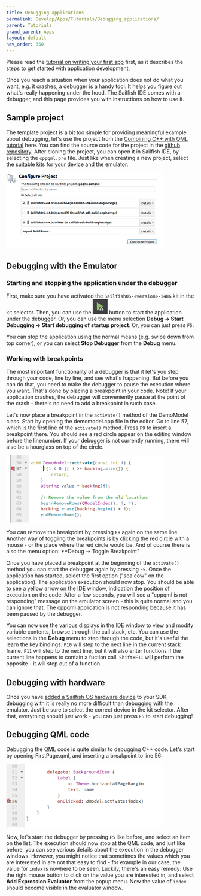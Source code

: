 ```yaml
---
title: Debugging applications
permalink: Develop/Apps/Tutorials/Debugging_applications/
parent: Tutorials
grand_parent: Apps
layout: default
nav_order: 350
---
```


Please read the [tutorial on writing your first app](/Develop/Apps/Your_First_App) first, as it describes the steps to get started with application development.

Once you reach a situation when your application does not do what you want, e.g. it crashes, a debugger is a handy tool. It helps you figure out what's really happening under the hood. The Sailfish IDE comes with a debugger, and this page provides you with instructions on how to use it.

## Sample project

The template project is a bit too simple for providing meaningful example about debugging, let's use the project from the [Combining C++ with QML tutorial](/Develop/Apps/Tutorials/Combining_C++_with_QML/) here. You can find the source code for the project in the [github repository](https://github.com/sailfishos/cppqml-sample). After cloning the project, you can open it in Sailfish IDE, by selecting the `cppqml.pro` file. Just like when creating a new project, select the suitable kits for your device and the emulator.

<a href="configure.png" style="width:30em;display:block">
    <img src="configure.png"
         alt="configure.png"
         class="md_thumbnail" style="max-width=100" />
</a>         

## Debugging with the Emulator

### Starting and stopping the application under the debugger

First, make sure you have activated the `SailfishOS-<version>-i486` kit in the kit selector. Then, you can use the ![debug_button.png](debug_button.png "debug_button.png") button to start the application under the debugger. Or, you can use the menu selection **Debug → Start Debugging → Start debugging of startup project**. Or, you can just press `F5`. 

You can stop the application using the normal means (e.g. swipe down from top corner), or you can select **Stop Debugger** from the **Debug** menu.

### Working with breakpoints

The most important functionality of a debugger is that it let's you step through your code, line by line, and see what's happening. But before you can do that, you need to make the debugger to pause the execution where you want. That's done by placing a breakpoint in your code. Note! If your application crashes, the debugger will conveniently pause at the point of the crash - there's no need to add a breakpoint in such case.

Let's now place a breakpoint in the `activate()` method of the DemoModel class. Start by opening the demomodel.cpp file in the editor. Go to line 57, which is the first line of the `activate()` method. Press `F9` to insert a breakpoint there. You should see a red circle appear on the editing window before the linenumber. If your debugger is not currently running, there will also be a hourglass on top of the circle.

<a href="activate_breakpoint.png" style="width:30em;display:block">
    <img src="activate_breakpoint.png"
         alt="activate_breakpoint.png"
         class="md_thumbnail" style="max-width=100" />
</a>

You can remove the breakpoint by pressing `F9` again on the same line. Another way of toggling the breakpoints is by clicking the red circle with a mouse - or the place where the red circle would be. And of course there is also the menu option: **Debug → Toggle Breakpoint"

Once you have placed a breakpoint at the beginning of the `activate()` method you can start the debugger again by pressing `F5`. Once the application has started, select the first option ("sea cow" on the application). The application execution should now stop. You should be able to see a yellow arrow on the IDE window, indication the position of execution on the code. After a few seconds, you will see a "cppqml is not responding" message on the emulator screen - this is quite normal and you can ignore that. The cppqml application is not responding because it has been paused by the debugger.

You can now use the various displays in the IDE window to view and modify variable contents, browse through the call stack, etc. You can use the selections in the **Debug** menu to step through the code, but it's useful the learn the key bindings: `F10` will step to the next line in the current stack frame. `F11` will step to the next line, but it will also enter functions if the current line happens to contain a fuction call. `Shift+F11` will perform the opposite - it will step out of a function. 

## Debugging with hardware

Once you have [added a Sailfish OS hardware device](/Develop/Apps/Your_First_App/#create-a-connection-to-sailfish-os-hardware-device) to your SDK, debugging with it is really no more difficult than debugging with the emulator. Just be sure to select the correct device in the kit selector. After that, everything should just work - you can just press `F5` to start debugging!

## Debugging QML code

Debugging the QML code is quite similar to debugging C++ code. Let's start by opening FirstPage.qml, and inserting a breakpoint to line 56:

<a href="qml_breakpoint.png" style="width:30em;display:block">
    <img src="qml_breakpoint.png"
         alt="qml_breakpoint.png"
         class="md_thumbnail" style="max-width=100" />
</a>

Now, let's start the debugger by pressing `F5` like before, and select an item on the list. The execution should now stop at the QML code, and just like before, you can see various details about the execution in the debugger windows. However, you might notice that sometimes the values which you are interested in are not that easy to find - for example in our case, the value for `index` is nowhere to be seen. Luckily, there's an easy remedy: Use the right mouse button to click on the value you are interested in, and select **Add Expression Evaluator** from the popup menu. Now the value of `index` should become visible in the evaluator window.
